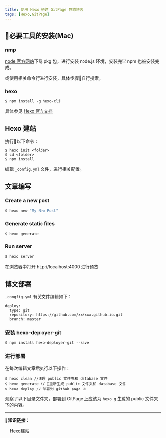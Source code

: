 ```yaml
---
title: 使用 Hexo 搭建 GitPage 静态博客
tags: [Hexo,GitPage]
---
```

## 必要工具的安装(Mac)

### nmp

[node 官方网站](https://nodejs.org/en/)下载 pkg 包，进行安装 node.js 环境，安装完毕 npm 也被安装完成。

或使用相关命令行进行安装，具体步骤自行搜索。


### hexo
```
$ npm install -g hexo-cli
```
具体参见 [Hexo 官方文档](https://hexo.io/zh-cn/docs/)

## Hexo 建站

执行以下命令：

```
$ hexo init <folder>
$ cd <folder>
$ npm install
```
编辑 `_config.yml` 文件，进行相关配置。

<!--more-->

## 文章编写

### Create a new post

``` bash
$ hexo new "My New Post"
```
### Generate static files

``` bash
$ hexo generate
```

### Run server

``` bash
$ hexo server
```

在浏览器中打开 http://localhost:4000 进行预览

## 博文部署

`_congfig.yml` 有关文件编辑如下：
```
deploy:
  type: git
  repository: https://github.com/xx/xxx.github.io.git
  branch: master
```
### 安装 hexo-deployer-git

```
$ npm install hexo-deployer-git --save
```

### 进行部署

在每次编辑文章后执行以下操作：

```
$ hexo clean //清理 public 文件夹和 database 文件
$ hexo generate // 重新生成 public 文件夹和 database 文件
$ hexo deploy // 部署到 github page 上
```

观察了以下目录文件夹，部署到 GitPage 上应该为 `hexo g` 生成的 public 文件夹下的内容。

----

**知识链接：**

  &nbsp;&nbsp;&nbsp;&nbsp;[Hexo建站](https://cherryblog.site/categories/Hexo%E5%BB%BA%E7%AB%99/)